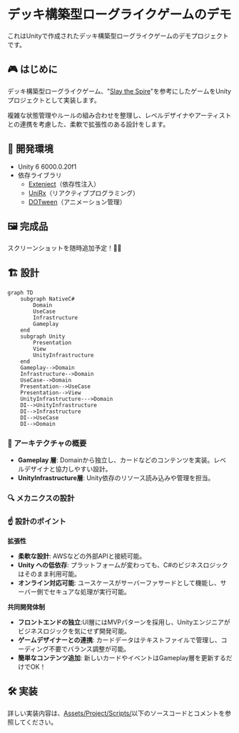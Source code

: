# デッキ構築型ローグライクゲームのデモ

これはUnityで作成されたデッキ構築型ローグライクゲームのデモプロジェクトです。

## 🎮 はじめに

デッキ構築型ローグライクゲーム、"[Slay the Spire](https://store.steampowered.com/app/646570/Slay_the_Spire/?l=japanese)"を参考にしたゲームをUnityプロジェクトとして実装します。

複雑な状態管理やルールの組み合わせを整理し、レベルデザイナやアーティストとの連携を考慮した、柔軟で拡張性のある設計をします。

## 🚀 開発環境

- Unity 6 6000.0.20f1
- 依存ライブラリ
    - [Extenject](https://assetstore.unity.com/packages/tools/utilities/extenject-dependency-injection-ioc-157735)（依存性注入）
    - [UniRx](https://assetstore.unity.com/packages/tools/integration/unirx-reactive-extensions-for-unity-17276)（リアクティブプログラミング）
    - [DOTween](https://assetstore.unity.com/packages/tools/animation/dotween-hotween-v2-27676)（アニメーション管理）

## 🖼 完成品

スクリーンショットを随時追加予定！📸✨

## 🏗️ 設計

```mermaid
graph TD
    subgraph NativeC#
        Domain
        UseCase
        Infrastructure
        Gameplay
    end
    subgraph Unity
        Presentation
        View
        UnityInfrastructure
    end
    Gameplay-->Domain
    Infrastructure-->Domain
    UseCase-->Domain
    Presentation-->UseCase
    Presentation-->View
    UnityInfrastructure--->Domain
    DI-->UnityInfrastructure
    DI-->Infrastructure
    DI-->UseCase
    DI-->Domain
```

### 📌 アーキテクチャの概要

- **Gameplay 層**: Domainから独立し、カードなどのコンテンツを実装。レベルデザイナと協力しやすい設計。
- **UnityInfrastructure層**: Unity依存のリソース読み込みや管理を担当。

### 🔍 メカニクスの設計


### ☝️ 設計のポイント

**拡張性**
- **柔軟な設計**: AWSなどの外部APIと接続可能。
- **Unity への低依存**: プラットフォームが変わっても、C#のビジネスロジックはそのまま利用可能。
- **オンライン対応可能**: ユースケースがサーバーファサードとして機能し、サーバー側でセキュアな処理が実行可能。

**共同開発体制**
- **フロントエンドの独立**:UI層にはMVPパターンを採用し、Unityエンジニアがビジネスロジックを気にせず開発可能。
- **ゲームデザイナーとの連携**: カードデータはテキストファイルで管理し、コーディング不要でバランス調整が可能。
- **簡単なコンテンツ追加**: 新しいカードやイベントはGameplay層を更新するだけでOK！

## 🛠 実装

詳しい実装内容は、[Assets/Project/Scripts/](Assets/Project/Scripts/)以下のソースコードとコメントを参照してください。

